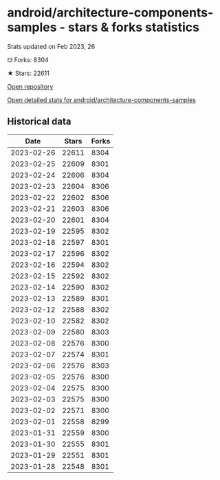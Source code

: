 # android/architecture-components-samples - stars & forks statistics

Stats updated on Feb 2023, 26

☋ Forks: 8304

★ Stars: 22611

[Open repository](https://github.com/android/architecture-components-samples)

[Open detailed stats for android/architecture-components-samples](https://reviewgithub.com/rep/android/architecture-components-samples)

## Historical data
| Date | Stars | Forks |
|------|-------|-------|
| 2023-02-26 | 22611 | 8304 | 
| 2023-02-25 | 22609 | 8301 | 
| 2023-02-24 | 22606 | 8304 | 
| 2023-02-23 | 22604 | 8306 | 
| 2023-02-22 | 22602 | 8306 | 
| 2023-02-21 | 22603 | 8306 | 
| 2023-02-20 | 22601 | 8304 | 
| 2023-02-19 | 22595 | 8302 | 
| 2023-02-18 | 22597 | 8301 | 
| 2023-02-17 | 22596 | 8302 | 
| 2023-02-16 | 22594 | 8302 | 
| 2023-02-15 | 22592 | 8302 | 
| 2023-02-14 | 22590 | 8302 | 
| 2023-02-13 | 22589 | 8301 | 
| 2023-02-12 | 22588 | 8302 | 
| 2023-02-10 | 22582 | 8302 | 
| 2023-02-09 | 22580 | 8303 | 
| 2023-02-08 | 22576 | 8300 | 
| 2023-02-07 | 22574 | 8301 | 
| 2023-02-06 | 22576 | 8303 | 
| 2023-02-05 | 22576 | 8300 | 
| 2023-02-04 | 22575 | 8300 | 
| 2023-02-03 | 22575 | 8300 | 
| 2023-02-02 | 22571 | 8300 | 
| 2023-02-01 | 22558 | 8299 | 
| 2023-01-31 | 22559 | 8300 | 
| 2023-01-30 | 22555 | 8301 | 
| 2023-01-29 | 22551 | 8301 | 
| 2023-01-28 | 22548 | 8301 | 

